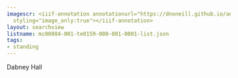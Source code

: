 ```yaml
---
imagescr: <iiif-annotation annotationurl="https://dnoneill.github.io/annotate/annotations/mc00084-001-te0159-000-001-0001-8.json"
  styling="image_only:true"></iiif-annotation>
layout: searchview
listname: mc00084-001-te0159-000-001-0001-list.json
tags:
- standing
---
```

Dabney Hall
